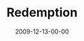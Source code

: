 ---
layout: message
category: message
series: "Redemption"
title: "Redemption"
date: 2009-12-13-00-00
message_id: 594
sc-permalink-url: "http://soundcloud.com/crdschurch/redemption"
audio: "http://s3.amazonaws.com/crossroads-media/messages/audio/Redemption1.mp3"
audio-duration: "26:08"
description: "Jesus came to be the rescuer of all people."
video: "http://s3.amazonaws.com/crossroads-media/messages/video/Redemption1.mp4"
video-duration: "26:08"
yt-embed-url: "//www.youtube.com/embed/DcehsxPAN6o"
video-image: "http://s3.amazonaws.com/crossroads-media/images/Redemption1-still.jpg"
tag: 
 - redemption
 - tome
 - jesus
 - christmas
explicit: false
---